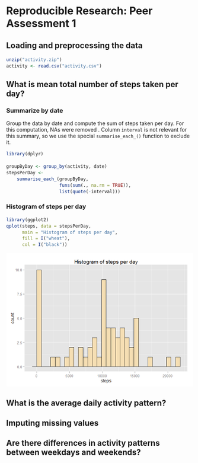 # Reproducible Research: Peer Assessment 1



## Loading and preprocessing the data


```r
unzip("activity.zip")
activity <- read.csv("activity.csv")
```

## What is mean total number of steps taken per day?

### Summarize by date

Group the data by date and compute the sum of steps taken per day. For this computation, NAs were removed . 
Column `interval` is not relevant for this summary, so we use the special `summarise_each_()` function to exclude it.


```r
library(dplyr)

groupByDay <- group_by(activity, date) 
stepsPerDay <- 
    summarise_each_(groupByDay, 
                    funs(sum(., na.rm = TRUE)), 
                    list(quote(-interval)))
```

### Histogram of steps per day


```r
library(ggplot2)
qplot(steps, data = stepsPerDay,
      main = "Histogram of steps per day",
      fill = I("wheat"),
      col = I("black"))
```

![](PA1_template_files/figure-html/histogramStepsPerDay-1.png) 

## What is the average daily activity pattern?



## Imputing missing values



## Are there differences in activity patterns between weekdays and weekends?
